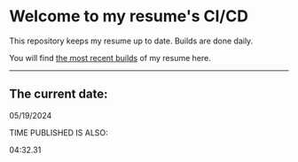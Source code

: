 # Welcome to my resume's CI/CD
This repository keeps my resume up to date. Builds are done daily.
  
You will find [the most recent builds](output/) of my resume here.
* * *
 
## The current date:  
 05/19/2024 
   
  
  
 TIME PUBLISHED IS ALSO: 
  
 04:32.31 
  
  
